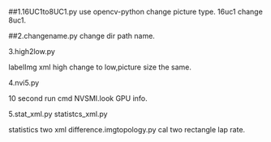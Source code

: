 ##1.16UC1to8UC1.py
use opencv-python change picture type. 16uc1 change 8uc1.

##2.changename.py
change dir path name.

3.high2low.py

labelImg xml high change to low,picture size the same.

4.nvi5.py

10 second run cmd NVSMI.look GPU info.

5.stat_xml.py statistcs_xml.py

statistics two xml difference.imgtopology.py cal two rectangle lap rate.
